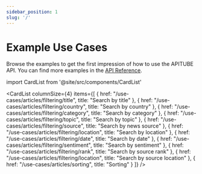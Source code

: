 ```yaml
---
sidebar_position: 1
slug: '/'
---
```


# Example Use Cases

Browse the examples to get the first impression of how to use the APITUBE API. You can find more examples in the [API Reference](/api-reference).


import CardList from '@site/src/components/CardList'

<CardList
columnSize={4}
items={[
{
href: "/use-cases/articles/filtering/title",
title: "Search by title"
},
{
href: "/use-cases/articles/filtering/country",
title: "Search by country"
},
{
href: "/use-cases/articles/filtering/category",
title: "Search by category"
},
{
href: "/use-cases/articles/filtering/topic",
title: "Search by topic"
},
{
href: "/use-cases/articles/filtering/source",
title: "Search by news source"
},
{
href: "/use-cases/articles/filtering/location",
title: "Search by location"
},
{
href: "/use-cases/articles/filtering/date",
title: "Search by date"
},
{
href: "/use-cases/articles/filtering/sentiment",
title: "Search by sentiment"
},
{
href: "/use-cases/articles/filtering/rank",
title: "Search by source rank"
},
{
href: "/use-cases/articles/filtering/location",
title: "Search by source location"
},
{
href: "/use-cases/articles/sorting",
title: "Sorting"
}
]}
/>
